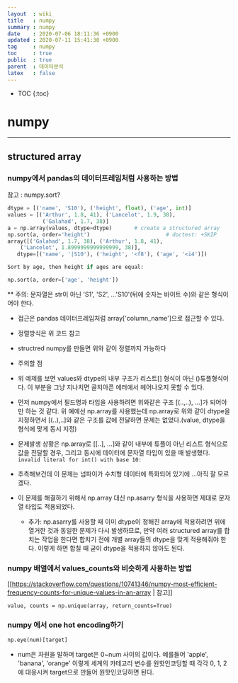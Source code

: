 ```yaml
---
layout  : wiki
title   : numpy
summary : numpy
date    : 2020-07-06 18:11:36 +0900
updated : 2020-07-11 15:41:30 +0900
tag     : numpy
toc     : true
public  : true
parent  : 데이터분석
latex   : false
---
```

* TOC
{:toc}

# numpy
---

## structured array
### numpy에서 pandas의 데이터프레임처럼 사용하는 방법
참고 : numpy.sort?

```python
dtype = [('name', 'S10'), ('height', float), ('age', int)]
values = [('Arthur', 1.8, 41), ('Lancelot', 1.9, 38),
           ('Galahad', 1.7, 38)]
a = np.array(values, dtype=dtype)       # create a structured array
np.sort(a, order='height')                        # doctest: +SKIP
array([('Galahad', 1.7, 38), ('Arthur', 1.8, 41),
    ('Lancelot', 1.8999999999999999, 38)],
   dtype=[('name', '|S10'), ('height', '<f8'), ('age', '<i4')])

Sort by age, then height if ages are equal:

np.sort(a, order=['age', 'height']) 
```
** 주의: 문자열은 str이 아닌 'S1', 'S2', ...'S10'(뒤에 숫자는 바이트 수)와 같은 형식이어야 한다. 
- 접근은 pandas 데이터프레임처럼 array['column_name']으로 접근할 수 있다.
- 정렬방식은 위 코드 참고


- structred numpy를 만들면 위와 같이 정렬까지 가능하다
- 주의할 점
- 위 예제를 보면 values와 dtype의 내부 구조가 리스트[] 형식이 아닌 ()튜플형식이다. 이 부분을 그냥 지나치면 골치아픈 에러에서 헤어나오지 못할 수 있다.
- 먼저 numpy에서 필드명과 타입을 사용하려면 위와같은 구조 [(..,..), ...]가 되어야만 하는 것 같다. 위 예에선 np.array를 사용했는데 np.array로 위와 같이 dtype을 지정하면서 [(..),..]와 같은 구조를 값에 전달하면 문제는 없었다.(value, dtype을 형식에 맞게 동시 지정)
- 문제발생 상황은 np.array로 [[..], ...]와 같이 내부에 튜플이 아닌 리스트 형식으로 값을 전달할 경우, 그리고 동시에 데이터에 문자열 타입이 있을 때 발생했다.
` invalid literal for int() with base 10:`
-  추측해보건데 이 문제는 넘파이가 수치형 데이터에 특화되어 있기에 ...아직 잘 모르겠다.
- 이 문제를 해결하기 위해서 np.array 대신 np.asarry 형식을 사용하면 제대로 문자열 타입도 적용되었다.
  * 추가: np.asarry를 사용할 때 이미 dtype이 정해진 array에 적용하려면 위에 열거한 것과 동일한 문제가 다시 발생하므로, 만약 여러 structured array를 합치는 작업을 한다면 합치기 전에 개별 array들의 dtype을 맞게 적용해줘야 한다. 이렇게 하면 합칠 때 굳이 dtype을 적용하지 않아도 된다.


### numpy 배열에서 values_counts와 비슷하게 사용하는 방법
[[https://stackoverflow.com/questions/10741346/numpy-most-efficient-frequency-counts-for-unique-values-in-an-array | 참고]]
```
value, counts = np.unique(array, return_counts=True)
```

### numpy 에서 one hot encoding하기
```python
np.eye(num)[target]
```
- num은 차원을 말하며 target은 0~num 사이의 값이다. 예를들어 'apple', 'banana', 'orange' 이렇게 세계의 카테고리 변수를 원핫인코딩할 때 각각 0, 1, 2에 대응시켜 target으로 만들어 원핫인코딩하면 된다.

